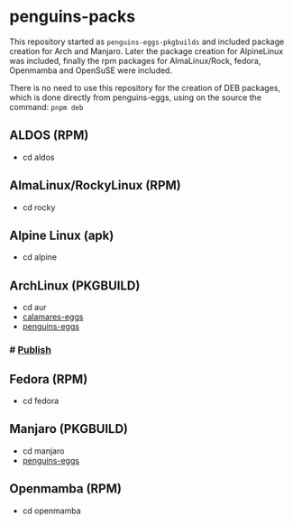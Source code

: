 # penguins-packs

This repository started as `penguins-eggs-pkgbuilds` and included package creation for Arch and Manjaro. Later the package creation for AlpineLinux was included, finally the rpm packages for AlmaLinux/Rock, fedora, Openmamba and OpenSuSE were included.

There is no need to use this repository for the creation of DEB packages, which is done directly from penguins-eggs, using on the source the command: `pnpm deb`

## ALDOS  (RPM)
* cd aldos

## AlmaLinux/RockyLinux  (RPM)
* cd rocky

## Alpine Linux (apk)
* cd alpine

## ArchLinux (PKGBUILD)
* cd aur
* [calamares-eggs](./aur/calamares-eggs)
* [penguins-eggs](https://aur.archlinux.org/packages/penguins-eggs)
### # [Publish](./PUBLISH.md)

## Fedora  (RPM)
* cd fedora

## Manjaro (PKGBUILD)
* cd manjaro
* [penguins-eggs](https://gitlab.manjaro.org/packages/community/penguins-eggs)

## Openmamba (RPM)
* cd openmamba
